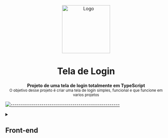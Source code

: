 <p align="center">
  <img src="https://user-images.githubusercontent.com/60453269/216775084-2086df6a-55a6-41dd-8cd8-6dc254d2cc4b.png" alt="Logo" width="150" height="150" />
</p>


<h1 align="center"> Tela de Login  </h1>

<p align="center">
  <b> Projeto de uma tela de login totalmente em TypeScript </b></br>
  <sub> O objetivo desse projeto é criar uma tela de login simples, funcional e que funcione em varios projetos 
  <sub>
</p>

[![-----------------------------------------------------](https://raw.githubusercontent.com/andreasbm/readme/master/assets/lines/colored.png)](#table-of-contents)

<details>
<summary>

## Front-end

</summary>

### ➤ 🤳🏻 Mobile


Login | Registro | Home | Menu |
|---|---|---|---|
![HomePagePhone](https://user-images.githubusercontent.com/60453269/216195912-079d82a0-0ab7-49f3-aa71-414a60b2f767.png) | ![DetalhesPhone](https://user-images.githubusercontent.com/60453269/216195909-5373005a-2e93-488f-959d-619260fc76a4.png)| ![DetalhesPhone](https://user-images.githubusercontent.com/60453269/216849357-66d00428-2858-4fda-9541-5d4d42e01d5a.png)| ![DetalhesPhone](https://user-images.githubusercontent.com/60453269/216849390-71f69da5-7ced-4fde-9256-a39c39d4d917.png)
  

[![-----------------------------------------------------](https://raw.githubusercontent.com/andreasbm/readme/master/assets/lines/colored.png)](#table-of-contents)


## ➤ 💻 Desktop 
  
 Login | Registro |
|---|---|
![HomePage](https://user-images.githubusercontent.com/60453269/216196816-732e76cb-ad41-499f-80fd-2cfa04f52ad5.png) | ![Detalhes](https://user-images.githubusercontent.com/60453269/216196824-69b5b6d2-cce1-4b08-9b03-ff5b5fcb8a12.png) | 


 Home | Menu |
|---|---|
![HomePage](https://user-images.githubusercontent.com/60453269/216849485-f2afd8d8-5e21-4f47-9e26-e7203339eafe.png) | ![Detalhes](https://user-images.githubusercontent.com/60453269/216849484-d86fc652-4354-4e1a-937a-d8bae6858948.png) | 

    

  
<details/>
  


  
